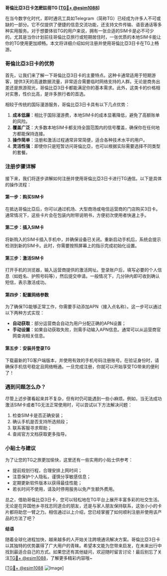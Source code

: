 **哥倫比亞3日卡怎麽註冊TG [[TG💪+ @esim1088](https://t.me/s/esim1088)]**

在当今数字化时代，即时通讯工具如Telegram（简称TG）已经成为许多人不可或缺的一部分。它不仅提供了便捷的信息交流功能，还支持文件传输、语音通话等多种实用服务。对于想要体验TG的用户来说，拥有一张合适的SIM卡是必不可少的。尤其是当你计划前往哥倫比亞旅行或短期居住时，一张优质的本地SIM卡能让你的TG使用更加顺畅。本文将详细介绍如何注册并使用哥倫比亞3日卡在TG上畅游。

### 哥倫比亞3日卡的优势

首先，让我们来了解一下哥倫比亞3日卡的主要特点。这种卡通常适用于短期游客，提供3天的高速数据流量，非常适合需要临时网络支持的人群。无论是商务出差还是旅游观光，哥倫比亞3日卡都能满足你的基本需求。此外，这类卡的价格相对实惠，性价比高，是许多旅行者的首选。

相较于传统的国际漫游服务，哥倫比亞3日卡具有以下几点优势：

1. **成本低廉**：相比于国际漫游费，本地SIM卡的成本显著降低，避免了高额账单的风险。
2. **覆盖广泛**：大多数本地SIM卡都支持全国范围内的信号覆盖，确保你在任何地方都能保持连接。
3. **操作简单**：注册和激活过程通常非常简便，适合各种技术水平的用户。
4. **灵活性强**：即使你只是短暂访问哥倫比亞，也可以根据实际需要选择不同类型的套餐。

### 注册步骤详解

接下来，我们将逐步讲解如何注册并使用哥倫比亞3日卡进行TG通信。以下是具体的操作流程：

#### 第一步：购买SIM卡
在抵达哥倫比亞后，你可以通过机场、大型商场或电信运营商的门店购买3日卡。通常情况下，这些卡片会在包装内附带说明书，方便初次使用者快速上手。

#### 第二步：插入SIM卡
将新购入的SIM卡插入手机中，并确保设备已关闭。重新启动手机后，系统会提示检测到新的SIM卡。此时，你需要按照屏幕上的指示完成初始化设置。

#### 第三步：激活SIM卡
打开手机的浏览器，输入运营商提供的激活网址。登录账户后，填写必要的个人信息（如姓名、护照号码等），然后提交申请。一般情况下，几分钟内即可收到确认短信，表示激活成功。

#### 第四步：配置网络参数
为了确保TG能够正常工作，你需要手动添加APN（接入点名称）。这一步可以通过以下两种方式实现：
- **自动获取**：部分运营商会自动为用户分配正确的APN设置；
- **手动设置**：如果自动获取失败，则需手动输入APN信息。通常可以从运营商官网查询相关信息。

#### 第五步：安装并登录TG
下载最新的TG客户端版本，并使用有效的手机号码注册账号。在验证身份时，请确保手机信号稳定且网络畅通。一旦完成注册，你就可以开始享受TG带来的便利了！

### 遇到问题怎么办？

尽管上述步骤看起来并不复杂，但有时仍可能遇到一些小麻烦。例如，当无法成功激活SIM卡或者TG无法正常使用时，可以尝试以下方法解决问题：

1. 检查SIM卡是否正确安装；
2. 确认手机是否支持所选频段；
3. 联系客服寻求帮助；
4. 查阅官方文档获取更多指导。

### 小贴士与建议

为了让您的TG之旅更加愉快，这里还有一些实用的小贴士供参考：

- 提前规划行程，合理安排上网时间；
- 注意保护个人隐私，谨慎分享敏感信息；
- 定期更新软件版本以获得最佳性能；
- 若长时间不使用，请及时停用服务以免产生额外费用。

总之，借助哥倫比亞3日卡，您可以轻松地在TG平台上展开丰富多彩的社交生活。无论是在异国他乡寻找志同道合的朋友，还是与家人朋友保持联系，这张小小的卡片都将助您一臂之力。相信通过以上介绍，您已经掌握了如何顺利注册并使用该产品的方法了吧？

**结语**

随着全球化进程加快，越来越多的人开始关注跨境通讯解决方案。哥倫比亞3日卡以其独特的优势赢得了广大用户的青睐。希望本文能为您带来启发，在未来出行中找到最适合自己的方式。如果您还有其他疑问，欢迎随时留言讨论！最后别忘了关注[TG💪+ @esim1088](https://t.me/s/esim1088)，了解更多精彩内容哦~

[[TG💪+ @esim1088](https://t.me/s/esim1088) ![Image](https://i.postimg.cc/4NQfJmqS/Snipaste-2025-05-13-00-14-12.png)]